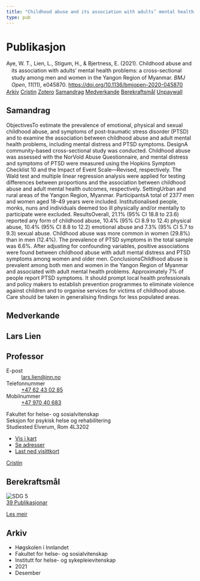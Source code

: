 ```yaml
---
title: "Childhood abuse and its association with adults’ mental health problems: a cross-sectional study among men and women in the Yangon Region of Myanmar"
type: pub
---
```

<h1>Publikasjon</h1>
<article id="csl-bib-container-E82NE9SK" class="csl-bib-container">
  <div class="csl-bib-body" style="line-height: 1.35; padding-left: 1em; text-indent:-1em;">
  <div class="csl-entry">Aye, W. T., Lien, L., Stigum, H., &amp; Bjertness, E. (2021). Childhood abuse and its association with adults&#x2019; mental health problems: a cross-sectional study among men and women in the Yangon Region of Myanmar. <i>BMJ Open</i>, <i>11</i>(11), e045870. <a href="https://doi.org/10.1136/bmjopen-2020-045870">https://doi.org/10.1136/bmjopen-2020-045870</a></div>
</div>
  <div class="csl-bib-buttons">
    <a href="#taxonomy-article-E82NE9SK" class="csl-bib-button">Arkiv</a>
    <a href="https://app.cristin.no/results/show.jsf?id=1969401" alt="Cristin URL" class="csl-bib-button">Cristin</a>
    <a href="http://zotero.org/groups/5022929/items/E82NE9SK" alt="Zotero URL" class="csl-bib-button">Zotero</a>
    <a href="#abstract-article-E82NE9SK" class="csl-bib-button">Samandrag</a>
    <a href="#contributors-article-E82NE9SK" class="csl-bib-button">Medverkande</a>
    <a href="#sdg-article-E82NE9SK" class="csl-bib-button">Berekraftsmål</a>
    <a href="https://bmjopen.bmj.com/content/bmjopen/11/11/e045870.full.pdf" class="csl-bib-button">Unpaywall</a>
  </div>
  <div id="csl-bib-meta-container-E82NE9SK"></div>
</article>
<div id="csl-bib-meta-E82NE9SK" class="csl-bib-meta">
  <article id="abstract-article-E82NE9SK" class="abstract-article">
    <h1>Samandrag</h1>
    ObjectivesTo estimate the prevalence of emotional, physical and sexual childhood abuse, and symptoms of post-traumatic stress disorder (PTSD) and to examine the association between childhood abuse and adult mental health problems, including mental distress and PTSD symptoms. DesignA community-based cross-sectional study was conducted. Childhood abuse was assessed with the NorVold Abuse Questionnaire, and mental distress and symptoms of PTSD were measured using the Hopkins Symptom Checklist 10 and the Impact of Event Scale—Revised, respectively. The Wald test and multiple linear regression analysis were applied for testing differences between proportions and the association between childhood abuse and adult mental health outcomes, respectively. SettingUrban and rural areas of the Yangon Region, Myanmar. ParticipantsA total of 2377 men and women aged 18–49 years were included. Institutionalised people, monks, nuns and individuals deemed too ill physically and/or mentally to participate were excluded. ResultsOverall, 21.1% (95% CI 18.8 to 23.6) reported any form of childhood abuse, 10.4% (95% CI 8.9 to 12.4) physical abuse, 10.4% (95% CI 8.8 to 12.2) emotional abuse and 7.3% (95% CI 5.7 to 9.3) sexual abuse. Childhood abuse was more common in women (29.8%) than in men (12.4%). The prevalence of PTSD symptoms in the total sample was 6.6%. After adjusting for confounding variables, positive associations were found between childhood abuse with adult mental distress and PTSD symptoms among women and older men. ConclusionsChildhood abuse is prevalent among both men and women in the Yangon Region of Myanmar and associated with adult mental health problems. Approximately 7% of people report PTSD symptoms. It should prompt local health professionals and policy makers to establish prevention programmes to eliminate violence against children and to organise services for victims of childhood abuse. Care should be taken in generalising findings for less populated areas.
  </article>
  <article id="contributors-article-E82NE9SK" class="contributors-article">
    <h1>Medverkande</h1>
    <div class="personas">
<div class="vrtx-hinn-person-card">
<div class="photo">
<i class="lar la-user-circle missing-person"></i>
</div>
<div class="info">
<hgroup><h1>Lars Lien</h1>
<h2>Professor</h2>
</hgroup><dl>
<dt>E-post</dt>
<dd>
<a href="mailto:lars.lien@inn.no">lars.lien@inn.no</a>
</dd>
<dt>Telefonnummer</dt>
<dd><a href="tel:+4762430285">
+47 62 43 02 85
</a></dd>
<dt>Mobilnummer</dt>
<dd><a href="tel:+4797040683">
+47 970 40 683
</a></dd>
</dl>
<p>
Fakultet for helse- og sosialvitenskap<br>
Seksjon for psykisk helse og rehabilitering<br>
Studiested Elverum,
Rom 4L3202
</p>
<ul class="vrtx-hinn-links">
<li><a href="https://www.google.com/maps?q=60.88177,11.53669">Vis i kart</a></li>
<li><a href="https://www.inn.no/finn-en-ansatt/lars-lien.html#vrtx-hinn-addresses">Se adresser</a></li>
<li><a href="https://www.inn.no/finn-en-ansatt/lars-lien.html?vrtx=vcf">Last ned visittkort</a></li>
</ul>
</div>
</div>
<a href="https://app.cristin.no/persons/show.jsf?id=14287" alt="Cristin URL" class="personas-cristin">Cristin</a>
</div>
  </article>
  <article id="sdg-article-E82NE9SK" class="sdg-article">
    <h1>Berekraftsmål</h1>
    <div class="sdg-container"><div id="sdg5" class="sdg">
<img src="{{< params subfolder >}}images/sdg/sdg05_no.png" class="image" alt="SDG 5">
<div class="sdg-overlay">
<a href="{{< params subfolder >}}no/archive/?sdg=5#archive" class="sdg-publication-count"><span>39</span> Publikasjonar</a>
<p><a href="https://www.fn.no/om-fn/fns-baerekraftsmaal/likestilling-mellom-kjoennene?lang=nno-NO" class="sdg-read-more">Les meir</a></p>
</div>
</div></div>
  </article>
  <article id="taxonomy-article-E82NE9SK" class="taxonomy-article">
    <h1>Arkiv</h1>
    <ul>
      <li>Høgskolen i Innlandet</li>
      <li>Fakultet for helse- og sosialvitenskap</li>
      <li>Institutt for helse- og sykepleievitenskap</li>
      <li>2021</li>
      <li>Desember</li>
    </ul>
  </article>
</div>

